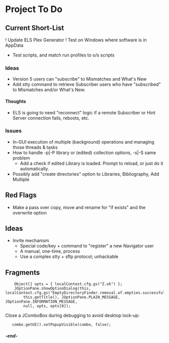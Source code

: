 
# Project To Do

## Current Short-List

! Update ELS Plex Generator
! Test on Windows where software is in AppData
* Test scripts, and match run profiles to o/s scripts


### Ideas
 + Version 5 users can "subscribe" to Mismatches and What's New
 + Add stty command to retrieve Subscriber users who have "subscribed" to Mismatches and/or What's New.

#### Thoughts
 * ELS is going to need "reconnect" logic if a remote Subscriber or Hint Server connection fails, reboots, etc.

### Issues

* In-GUI execution of multiple (background) operations and managing those threads & tasks
* How to handle -p|-P library or (edited) collection options, -s|-S same problem
  * Add a check if edited Library is loaded. Prompt to reload, or just do it automatically.
* Possibly add "create directories" option to Libraries, Bibliography, Add Multiple

## Red Flags

 * Make a pass over copy, move and rename for "if exists" and the overwrite option 

## Ideas

 * Invite mechanism
   * Special code/key + command to "register" a new Navigator user
   * A manual, one-time, process
   * Use a complex stty + sftp protocol; unhackable

## Fragments

```
    Object[] opts = { localContext.cfg.gs("Z.ok") };
    JOptionPane.showOptionDialog(this, localContext.cfg.gs("EmptyDirectoryFinder.removal.of.empties.successful"),
        this.getTitle(), JOptionPane.PLAIN_MESSAGE, JOptionPane.INFORMATION_MESSAGE,
        null, opts, opts[0]);
```

Close a JComboBox during debugging to avoid desktop lock-up:
```
   combo.getUI().setPopupVisible(combo, false);
   ```

#### _-end-_
